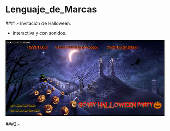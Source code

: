 # Lenguaje_de_Marcas

###1.- Invitación de Halloween.
- interactiva y con sonidos.

![image](zVarios/Imagenes/invitacion_halloween.png)

###2.- 